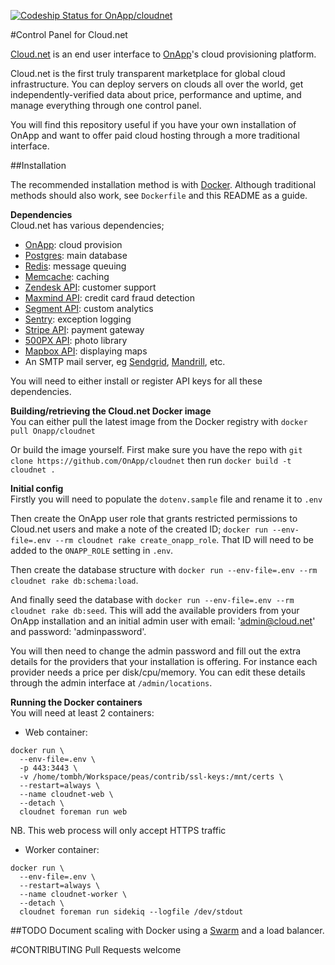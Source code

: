 [ ![Codeship Status for OnApp/cloudnet](https://codeship.com/projects/6e11e150-aeee-0132-a36c-2a23891ee2d0/status?branch=master)](https://codeship.com/projects/69018)

#Control Panel for Cloud.net

[Cloud.net](https://cloud.net) is an end user interface to [OnApp](http://onapp.com/)'s cloud provisioning platform.

Cloud.net is the first truly transparent marketplace for global cloud infrastructure. You can deploy servers on clouds all over the world, get independently-verified data about price, performance and uptime, and manage everything through one control panel.

You will find this repository useful if you have your own installation of OnApp and want to offer paid cloud hosting through a more traditional interface.

##Installation

The recommended installation method is with [Docker](http://www.docker.com). Although traditional
methods should also work, see `Dockerfile` and this README as a guide.

**Dependencies**   
Cloud.net has various dependencies;
  * [OnApp](http://onapp.com/platform/pricing-packages/): cloud provision
  * [Postgres](https://wiki.postgresql.org/wiki/Detailed_installation_guides): main database
  * [Redis](http://redis.io/): message queuing
  * [Memcache](http://memcached.org/): caching
  * [Zendesk API](https://developer.zendesk.com/rest_api/docs/core/introduction#content): customer support
  * [Maxmind API](http://dev.maxmind.com/): credit card fraud detection
  * [Segment API](https://segment.com/): custom analytics
  * [Sentry](https://getsentry.com/welcome/): exception logging
  * [Stripe API](https://stripe.com): payment gateway
  * [500PX API](http://developers.500px.com/): photo library
  * [Mapbox API](https://www.mapbox.com/developers/api/): displaying maps
  * An SMTP mail server, eg [Sendgrid](https://sendgrid.com/), [Mandrill](https://www.mandrill.com/), etc.

You will need to either install or register API keys for all these dependencies.

**Building/retrieving the Cloud.net Docker image**    
You can either pull the latest image from the Docker registry with `docker pull Onapp/cloudnet`

Or build the image yourself. First make sure you have the repo with
`git clone https://github.com/OnApp/cloudnet` then run `docker build -t cloudnet .`

**Initial config**    
Firstly you will need to populate the `dotenv.sample` file and rename it to `.env`

Then create the OnApp user role that grants restricted permissions to Cloud.net users and make a note
of the created ID;
`docker run --env-file=.env --rm cloudnet rake create_onapp_role`.
That ID will need to be added to the `ONAPP_ROLE` setting in `.env`.

Then create the database structure with `docker run --env-file=.env --rm cloudnet rake db:schema:load`.

And finally seed the database with `docker run --env-file=.env --rm cloudnet rake db:seed`. This will 
add the available providers from your OnApp installation and an initial admin user with 
email: 'admin@cloud.net' and password: 'adminpassword'.

You will then need to change the admin password and fill out the extra details for the providers
that your installation is offering. For instance each provider needs a price per disk/cpu/memory.
You can edit these details through the admin interface at `/admin/locations`.

**Running the Docker containers**    
You will need at least 2 containers:

  * Web container:
```
docker run \
  --env-file=.env \
  -p 443:3443 \
  -v /home/tombh/Workspace/peas/contrib/ssl-keys:/mnt/certs \
  --restart=always \
  --name cloudnet-web \
  --detach \
  cloudnet foreman run web
```

NB. This web process will only accept HTTPS traffic

  * Worker container:
```
docker run \
  --env-file=.env \
  --restart=always \
  --name cloudnet-worker \
  --detach \
  cloudnet foreman run sidekiq --logfile /dev/stdout
```

##TODO
Document scaling with Docker using a [Swarm](http://docs.docker.com/swarm/) and a load balancer.

#CONTRIBUTING
Pull Requests welcome
